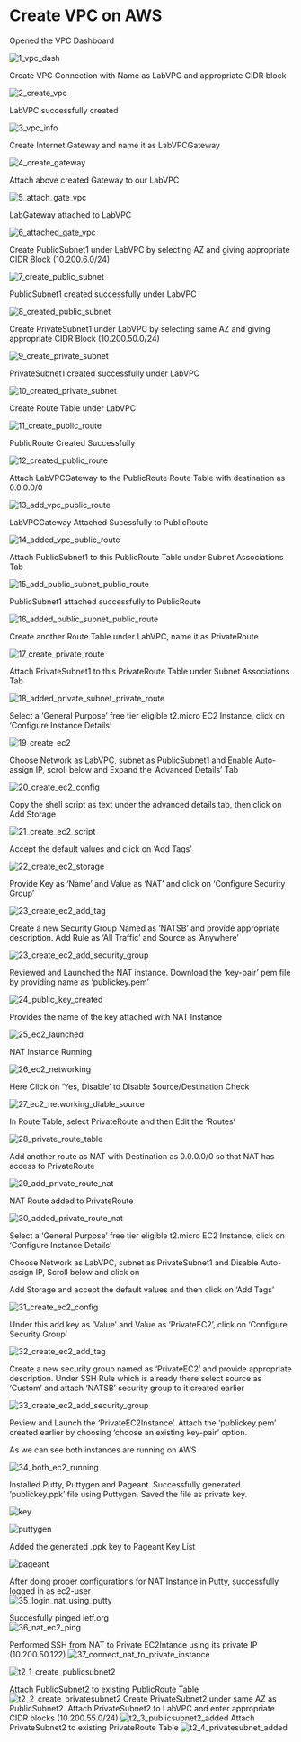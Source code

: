 
# Create VPC on AWS

Opened the VPC Dashboard

![1_vpc_dash](https://user-images.githubusercontent.com/32446623/33646154-5fbb82e6-da1c-11e7-897b-754d27f7520c.JPG)

Create VPC Connection with Name as LabVPC and appropriate CIDR block 

![2_create_vpc](https://user-images.githubusercontent.com/32446623/33646165-689e1400-da1c-11e7-9807-bfafe817bb97.JPG)

LabVPC successfully created

![3_vpc_info](https://user-images.githubusercontent.com/32446623/33646166-68a72306-da1c-11e7-97e7-6e4a38697509.JPG)

Create Internet Gateway and name it as LabVPCGateway

![4_create_gateway](https://user-images.githubusercontent.com/32446623/33646167-68afb854-da1c-11e7-8911-ee0698f20ed7.JPG)

Attach above created Gateway to our LabVPC

![5_attach_gate_vpc](https://user-images.githubusercontent.com/32446623/33646159-682de036-da1c-11e7-8d44-fa3394072752.JPG)

LabGateway attached to LabVPC

![6_attached_gate_vpc](https://user-images.githubusercontent.com/32446623/33646160-6837812c-da1c-11e7-8797-95a08348499f.JPG)

Create PublicSubnet1 under LabVPC by selecting AZ and giving appropriate CIDR Block (10.200.6.0/24)	 

![7_create_public_subnet](https://user-images.githubusercontent.com/32446623/33646161-68402aac-da1c-11e7-9d2b-1872011187e3.JPG)


PublicSubnet1 created successfully under LabVPC	 


![8_created_public_subnet](https://user-images.githubusercontent.com/32446623/33646162-6848e6b0-da1c-11e7-867f-a8ab8a852a08.JPG)



Create PrivateSubnet1 under LabVPC by selecting same AZ and giving appropriate CIDR Block (10.200.50.0/24)	 



![9_create_private_subnet](https://user-images.githubusercontent.com/32446623/33646163-688cd1b8-da1c-11e7-9459-c5e3cdeac870.JPG)



PrivateSubnet1 created successfully under LabVPC	 


![10_created_private_subnet](https://user-images.githubusercontent.com/32446623/33646164-6895428a-da1c-11e7-8c73-59af73ead753.JPG)


Create Route Table under LabVPC	 


![11_create_public_route](https://user-images.githubusercontent.com/32446623/33646198-81aa3208-da1c-11e7-8022-8f0bc15e7b35.JPG)


PublicRoute Created Successfully	 


![12_created_public_route](https://user-images.githubusercontent.com/32446623/33646199-81b57a6e-da1c-11e7-9721-16bf1d663294.JPG)


Attach LabVPCGateway to the PublicRoute Route Table with destination as 0.0.0.0/0 	 



![13_add_vpc_public_route](https://user-images.githubusercontent.com/32446623/33646200-81bfa502-da1c-11e7-8c38-88acf32c984a.jpg)



LabVPCGateway Attached Sucessfully to PublicRoute 



![14_added_vpc_public_route](https://user-images.githubusercontent.com/32446623/33646201-81c8581e-da1c-11e7-9ad2-de78a8a2e64d.JPG)



Attach PublicSubnet1 to this PublicRoute Table under Subnet Associations Tab	 



![15_add_public_subnet_public_route](https://user-images.githubusercontent.com/32446623/33646202-81d1d380-da1c-11e7-83fb-727f4dc68942.JPG)


PublicSubnet1 attached successfully to PublicRoute	 



![16_added_public_subnet_public_route](https://user-images.githubusercontent.com/32446623/33646203-81db16fc-da1c-11e7-940f-4a6ec50647d7.JPG)


Create another Route Table under LabVPC, name it as PrivateRoute	 



![17_create_private_route](https://user-images.githubusercontent.com/32446623/33646204-81e416c6-da1c-11e7-9673-ea442c17e563.JPG)



Attach PrivateSubnet1 to this PrivateRoute Table under Subnet Associations Tab	 



![18_added_private_subnet_private_route](https://user-images.githubusercontent.com/32446623/33646205-81ecd8c4-da1c-11e7-89ea-00d20056f1f5.JPG)


Select a ‘General Purpose’ free tier eligible t2.micro EC2 Instance, click on ‘Configure Instance Details’


![19_create_ec2](https://user-images.githubusercontent.com/32446623/33646206-81f75efc-da1c-11e7-98f7-2562b75d532a.JPG)


Choose Network as LabVPC, subnet as PublicSubnet1 and Enable Auto-assign IP, scroll below and Expand the ‘Advanced Details’ Tab


![20_create_ec2_config](https://user-images.githubusercontent.com/32446623/33646207-8251fa1a-da1c-11e7-8db8-9aa6bf86aab1.JPG)


Copy the shell script as text under the advanced details tab, then click on Add Storage


![21_create_ec2_script](https://user-images.githubusercontent.com/32446623/33646208-825a7492-da1c-11e7-85e7-e8fdb9e7e50c.JPG)


Accept the default values and click on ‘Add Tags’


![22_create_ec2_storage](https://user-images.githubusercontent.com/32446623/33646209-8262ad9c-da1c-11e7-84f8-f752b0bafa27.JPG)


Provide Key as ‘Name’ and Value as ‘NAT’ and click on ‘Configure Security Group’


![23_create_ec2_add_tag](https://user-images.githubusercontent.com/32446623/33646211-8275ace4-da1c-11e7-9666-e365581becc0.JPG)



Create a new Security Group Named as ‘NATSB’ and provide appropriate description. Add Rule as ‘All Traffic’ and Source as ‘Anywhere’


![23_create_ec2_add_security_group](https://user-images.githubusercontent.com/32446623/33646210-826b4cc2-da1c-11e7-99e3-664b4fc95e8d.JPG)


Reviewed and Launched the NAT instance. Download the ‘key-pair’ pem file by providing name as ‘publickey.pem’


![24_public_key_created](https://user-images.githubusercontent.com/32446623/33646212-829d6b76-da1c-11e7-9845-928257a0ccfc.JPG)


Provides the name of the key attached with NAT Instance


![25_ec2_launched](https://user-images.githubusercontent.com/32446623/33646213-82a709c4-da1c-11e7-80ff-9cec57180b1a.JPG)

NAT Instance Running


![26_ec2_networking](https://user-images.githubusercontent.com/32446623/33646214-82b2dec0-da1c-11e7-869a-3907c6ee7696.jpg)

Here Click on ‘Yes, Disable’ to Disable Source/Destination Check

![27_ec2_networking_diable_source](https://user-images.githubusercontent.com/32446623/33646215-82bb94de-da1c-11e7-8a43-be0e9034053a.JPG)

In Route Table, select PrivateRoute and then Edit the ‘Routes’


![28_private_route_table](https://user-images.githubusercontent.com/32446623/33646216-82c52710-da1c-11e7-9997-6bf4d26a1182.JPG)


Add another route as NAT with Destination as 0.0.0.0/0 so that NAT has access to PrivateRoute	 


![29_add_private_route_nat](https://user-images.githubusercontent.com/32446623/33646217-82cd190c-da1c-11e7-8b43-cd5af3375d5b.jpg)


NAT Route added to PrivateRoute

![30_added_private_route_nat](https://user-images.githubusercontent.com/32446623/33646218-82d5d2ea-da1c-11e7-9ed4-587caa4db7c7.JPG)

Select a ‘General Purpose’ free tier eligible t2.micro EC2 Instance, click on ‘Configure Instance Details’	

Choose Network as LabVPC, subnet as PrivateSubnet1 and Disable Auto-assign IP, Scroll below and click on

Add Storage and accept the default values and then click on ‘Add Tags’	 

![31_create_ec2_config](https://user-images.githubusercontent.com/32446623/33646219-82de7120-da1c-11e7-9956-7cc5e4a8ad84.JPG)

Under this add key as ‘Value’ and Value as ‘PrivateEC2’, click on ‘Configure Security Group’

![32_create_ec2_add_tag](https://user-images.githubusercontent.com/32446623/33646220-82e7a416-da1c-11e7-874f-324d1f386910.JPG)

Create a new security group named as ‘PrivateEC2’ and provide appropriate description. Under SSH Rule which is already there select source as ‘Custom’ and attach ‘NATSB’ security group to it created earlier


![33_create_ec2_add_security_group](https://user-images.githubusercontent.com/32446623/33646221-82f2184c-da1c-11e7-8c0b-d6afc0de5400.JPG)

Review and Launch the ‘PrivateEC2Instance’. Attach the ‘publickey.pem’ created earlier by choosing ‘choose an existing key-pair’ option. 


As we can see both instances are running on AWS	 


![34_both_ec2_running](https://user-images.githubusercontent.com/32446623/33646222-82fcad66-da1c-11e7-94ec-aebba84a466f.jpg)

Installed Putty, Puttygen and Pageant. Successfully generated ‘publickey.ppk’ file using Puttygen. Saved the file as private key.	 


![key](https://user-images.githubusercontent.com/32446623/33646226-8323574a-da1c-11e7-88b0-0211b5416c22.JPG)

![puttygen](https://user-images.githubusercontent.com/32446623/33646228-83640d3a-da1c-11e7-8b3b-3f72d95e14d9.JPG)

Added the generated .ppk key to Pageant Key List	 

![pageant](https://user-images.githubusercontent.com/32446623/33646227-835af7e0-da1c-11e7-83f2-b13b70effce6.JPG)


After doing proper configurations for NAT Instance in Putty, successfully logged in as ec2-user	 
![35_login_nat_using_putty](https://user-images.githubusercontent.com/32446623/33646223-8306021c-da1c-11e7-9d40-2eb33a47ee89.jpg)


Succesfully pinged ietf.org	 
![36_nat_ec2_ping](https://user-images.githubusercontent.com/32446623/33646224-83115aea-da1c-11e7-83f0-c80f2d424c84.jpg)

Performed SSH from NAT to Private EC2Intance using its private IP (10.200.50.122)
![37_connect_nat_to_private_instance](https://user-images.githubusercontent.com/32446623/33646225-831a71ca-da1c-11e7-81b3-382e110c00f0.JPG)


![t2_1_create_publicsubnet2](https://user-images.githubusercontent.com/32446623/33646229-836df700-da1c-11e7-927a-810747fe6385.jpg)

Attach PublicSubnet2 to existing PublicRoute Table
![t2_2_create_privatesubnet2](https://user-images.githubusercontent.com/32446623/33646230-839b7d88-da1c-11e7-90a0-bb6a0b3ea76e.jpg)
Create PrivateSubnet2 under same AZ as PublicSubnet2. Attach PrivateSubnet2 to LabVPC and enter appropriate CIDR blocks (10.200.55.0/24)
![t2_3_publicsubnet2_added](https://user-images.githubusercontent.com/32446623/33646231-83a4ff3e-da1c-11e7-820d-ef68d0589ebf.jpg)
Attach PrivateSubnet2 to existing PrivateRoute Table
![t2_4_privatesubnet_added](https://user-images.githubusercontent.com/32446623/33646232-83ae3b94-da1c-11e7-99e8-12f6a2cfe8c7.jpg)



